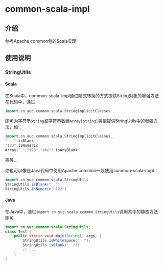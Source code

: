 # common-scala-impl

## 介绍
参考Apache common包的Scala实现

## 使用说明
### StringUtils
#### Scala
在Scala中，common-scala-impl通过隐式转换的方式提供String对象的增强方法
在代码中，通过
```scala
import cn.yuc.common.scala.StringImplicitClasses._
```
即可为字符串`String`或字符串数组`Array[String]`类型提供StringUtils中的增强方法，如：
```scala
import cn.yuc.common.scala.StringImplicitClasses._
"   ".isBlank
"123".isNumeric
Array(" ","123","abc").isAnyBlank
```
等等...

你也可以像在Java代码中使用Apache common一般使用common-scala-impl：
```scala
import cn.yuc.common.scala.StringUtils
StringUtils.isBlank("  ")
StringUtils.isNumeric("123")
```
#### Java
在Java中，通过`import cn.yuc.scala.common.StringUtils`调用其中的静态方法即可
```java
import cn.yuc.common.scala.StringUtils;
class Test {
    public static void main(String[] args) {
        StringUtils.isWhiteSpace("  ");
        StringUtils.isBlank("  ");
        // ...
    }
}
```